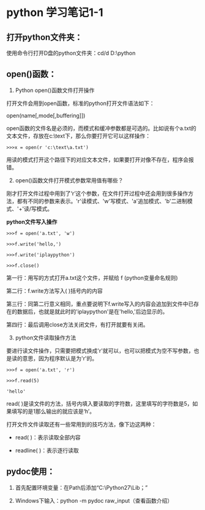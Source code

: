# python 学习笔记1-1

## 打开python文件夹：

使用命令行打开D盘的python文件夹：cd/d D:\python

## open()函数：

1. Python open()函数文件打开操作

打开文件会用到open函数，标准的python打开文件语法如下：

open(name[,mode[,buffering]])

open函数的文件名是必须的，而模式和缓冲参数都是可选的。比如说有个a.txt的文本文件，存放在c:\text下，那么你要打开它可以这样操作：
```
>>>x = open(r 'c:\text\a.txt')
```
用读的模式打开这个路径下的对应文本文件，如果要打开对像不存在，程序会报错。

2. open()函数文件打开模式参数常用值有哪些？

刚才打开文件过程中用到了‘r’这个参数，在文件打开过程中还会用到很多操作方法，都有不同的参数来表示。'r'读模式、'w'写模式、'a'追加模式、'b'二进制模式、'+'读/写模式。

**python文件写入操作**
```
>>>f = open('a.txt', 'w')

>>>f.write('hello,')

>>>f.write('iplaypython')

>>>f.close()
```
第一行：用写的方式打开a.txt这个文件，并赋给 f (python变量命名规则)

第二行：f.write方法写入( )括号内的内容

第三行：同第二行意义相同，重点要说明下f.write写入的内容会追加到文件中已存在的数据后，也就是就此时的'iplaypython'是在'hello,'后边显示的。

第四行：最后调用close方法关闭文件，有打开就要有关闭。

3. python文件读取操作方法

要进行读文件操作，只需要把模式换成'r'就可以，也可以把模式为空不写参数，也是读的意思，因为程序默认是为'r'的。
```
>>>f = open('a.txt', 'r')

>>>f.read(5)

'hello'
```
read( )是读文件的方法，括号内填入要读取的字符数，这里填写的字符数是5，如果填写的是1那么输出的就应该是‘h’。

打开文件文件读取还有一些常用到的技巧方法，像下边这两种：

  - read( )：表示读取全部内容

  - readline( )：表示逐行读取


## pydoc使用：

1. 首先配置环境变量：在Path后添加“C:\Python27\Lib；”

2. Windows下输入：python -m pydoc raw_input（查看函数介绍）

